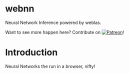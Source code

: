# webnn

Neural Network Inference powered by weblas.

Want to see more happen here?
Contribute on [![Patreon](https://s3.amazonaws.com/patreon_public_assets/patreon_negative.svg)](https://patreon.com/waylonflinn)!

# Introduction

Neural Networks the run in a browser, nifty!
